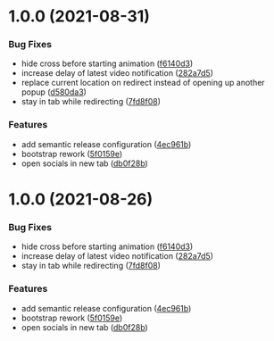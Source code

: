 # 1.0.0 (2021-08-31)


### Bug Fixes

* hide cross before starting animation ([f6140d3](https://github.com/rxsto/rxsto.github.io/commit/f6140d31613dc3b2d3db9e514858daa0a5398d7f))
* increase delay of latest video notification ([282a7d5](https://github.com/rxsto/rxsto.github.io/commit/282a7d56cc084f9f03be38cf67420a43cfe93603))
* replace current location on redirect instead of opening up another popup ([d580da3](https://github.com/rxsto/rxsto.github.io/commit/d580da34f76ccd8e5235305188ce2e9ed2c34692))
* stay in tab while redirecting ([7fd8f08](https://github.com/rxsto/rxsto.github.io/commit/7fd8f0826e8f5af2c66f967c667a51e1eba5126b))


### Features

* add semantic release configuration ([4ec961b](https://github.com/rxsto/rxsto.github.io/commit/4ec961b31a445a8819b347a897e612f86d0513c5))
* bootstrap rework ([5f0159e](https://github.com/rxsto/rxsto.github.io/commit/5f0159e6252f22d1dd239e1176a413a9af79c562))
* open socials in new tab ([db0f28b](https://github.com/rxsto/rxsto.github.io/commit/db0f28be855cdf051feef24827aa5e28cb1bf747))

# 1.0.0 (2021-08-26)


### Bug Fixes

* hide cross before starting animation ([f6140d3](https://github.com/rxsto/rxsto.github.io/commit/f6140d31613dc3b2d3db9e514858daa0a5398d7f))
* increase delay of latest video notification ([282a7d5](https://github.com/rxsto/rxsto.github.io/commit/282a7d56cc084f9f03be38cf67420a43cfe93603))
* stay in tab while redirecting ([7fd8f08](https://github.com/rxsto/rxsto.github.io/commit/7fd8f0826e8f5af2c66f967c667a51e1eba5126b))


### Features

* add semantic release configuration ([4ec961b](https://github.com/rxsto/rxsto.github.io/commit/4ec961b31a445a8819b347a897e612f86d0513c5))
* bootstrap rework ([5f0159e](https://github.com/rxsto/rxsto.github.io/commit/5f0159e6252f22d1dd239e1176a413a9af79c562))
* open socials in new tab ([db0f28b](https://github.com/rxsto/rxsto.github.io/commit/db0f28be855cdf051feef24827aa5e28cb1bf747))
